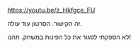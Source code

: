 https://youtu.be/z_Hkfgce_FU

זה הקישור. הסרטון עוד עולה.


לא הספקתי לסגור את כל הפינות במשחק.
תהנו!